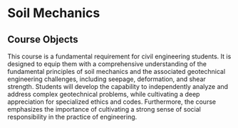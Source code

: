 # Soil Mechanics

## Course Objects

This course is a fundamental requirement for civil engineering students. It is designed to equip them with a comprehensive understanding of the fundamental principles of soil mechanics and the associated geotechnical engineering challenges, including seepage, deformation, and shear strength. Students will develop the capability to independently analyze and address complex geotechnical problems, while cultivating a deep appreciation for specialized ethics and codes. Furthermore, the course emphasizes the importance of cultivating a strong sense of social responsibility in the practice of engineering.


